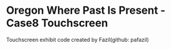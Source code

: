 # Oregon Where Past Is Present - Case8 Touchscreen
Touchscreen exhibit code created by Fazil(github: pafazil)
